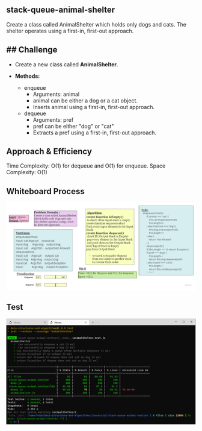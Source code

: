 
## stack-queue-animal-shelter
Create a class called AnimalShelter which holds only dogs and cats.
The shelter operates using a first-in, first-out approach.

## ## Challenge
- Create a new class called **AnimalShelter**.

- **Methods:**
  - enqueue
    - Arguments: animal
    - animal can be either a dog or a cat object.
    - Inserts animal using a first-in, first-out approach.
   - dequeue
     - Arguments: pref
     - pref can be either "dog" or "cat"
     - Extracts a pref using a first-in, first-out approach.
 ## Approach & Efficiency
Time Complexity: O(1) for dequeue and O(1) for enqueue.
Space Complexity: O(1)
## Whiteboard Process
![](./AnimalShelter.jpg)

## Test
![](./test.png)
